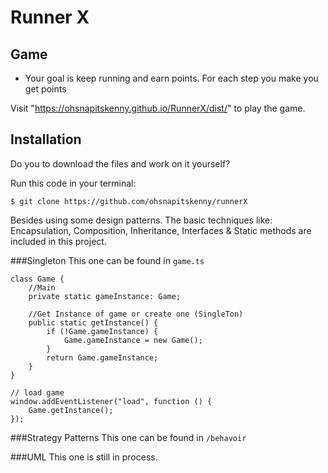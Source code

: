 # Runner X

## Game

- Your goal is keep running and earn points. For each step you make you get points

Visit "https://ohsnapitskenny.github.io/RunnerX/dist/" to play the game.

## Installation
Do you to download the files and work on it yourself?

Run this code in your terminal: 

`
$ git clone https://github.com/ohsnapitskenny/runnerX
`

Besides using some design patterns. The basic techniques like: Encapsulation, Composition, Inheritance, Interfaces & Static methods are included in this project.   

###Singleton
This one can be found in `game.ts`
```
class Game {
    //Main
    private static gameInstance: Game;

    //Get Instance of game or create one (SingleTon)
    public static getInstance() {
        if (!Game.gameInstance) {
            Game.gameInstance = new Game();
        }
        return Game.gameInstance;
    }
}

// load game
window.addEventListener("load", function () {
    Game.getInstance();
});
```

###Strategy Patterns
This one can be found in `/behavoir`

###UML
This one is still in process. 